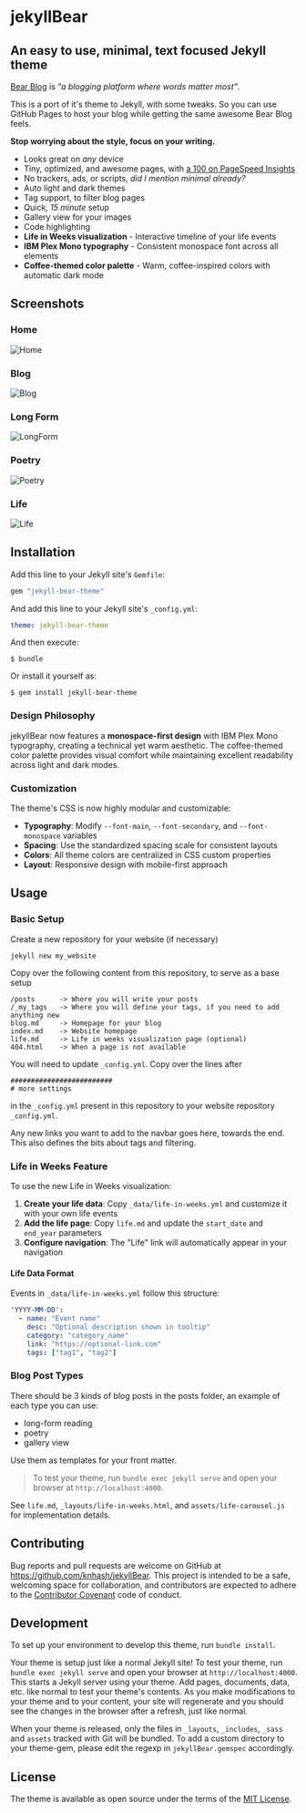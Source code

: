 # jekyllBear

## An easy to use, minimal, text focused Jekyll theme

[Bear Blog](https://bearblog.dev/) is *"a blogging platform where words matter most"*. 

This is a port of it's theme to Jekyll, with some tweaks. So you can use GitHub Pages to host your blog while getting the same awesome Bear Blog feels.

**Stop worrying about the style, focus on your writing.**

- Looks great on *any* device
- Tiny, optimized, and awesome pages, with [a 100 on PageSpeed Insights](https://pagespeed.web.dev/report?url=https%3A%2F%2Fknhash.in%2FjekyllBear%2F)
- No trackers, ads, or scripts, *did I mention minimal already?*
- Auto light and dark themes
- Tag support, to filter blog pages
- Quick, *15 minute* setup
- Gallery view for your images
- Code highlighting
- **Life in Weeks visualization** - Interactive timeline of your life events
- **IBM Plex Mono typography** - Consistent monospace font across all elements
- **Coffee-themed color palette** - Warm, coffee-inspired colors with automatic dark mode

## Screenshots

### Home
![Home](https://raw.githubusercontent.com/Knhash/jekyllBear/master/assets/images/JBHome.png?raw=true "Home") 

### Blog
![Blog](https://raw.githubusercontent.com/Knhash/jekyllBear/master/assets/images/JBBlog.png?raw=true "Blog") 

### Long Form
![LongForm](https://raw.githubusercontent.com/Knhash/jekyllBear/master/assets/images/JBLongForm.png?raw=true "LongForm") 

### Poetry
![Poetry](https://raw.githubusercontent.com/Knhash/jekyllBear/master/assets/images/JBPoetry.png?raw=true "Poetry")

### Life
![Life](https://raw.githubusercontent.com/Knhash/jekyllBear/master/assets/images/JBLife.png?raw=true "Life")

## Installation

Add this line to your Jekyll site's `Gemfile`:

```ruby
gem "jekyll-bear-theme"
```

And add this line to your Jekyll site's `_config.yml`:

```yaml
theme: jekyll-bear-theme
```

And then execute:

    $ bundle

Or install it yourself as:

    $ gem install jekyll-bear-theme

### Design Philosophy

jekyllBear now features a **monospace-first design** with IBM Plex Mono typography, creating a technical yet warm aesthetic. The coffee-themed color palette provides visual comfort while maintaining excellent readability across light and dark modes.

### Customization

The theme's CSS is now highly modular and customizable:

- **Typography**: Modify `--font-main`, `--font-secondary`, and `--font-monospace` variables
- **Spacing**: Use the standardized spacing scale for consistent layouts
- **Colors**: All theme colors are centralized in CSS custom properties
- **Layout**: Responsive design with mobile-first approach

## Usage

### Basic Setup

Create a new repository for your website (if necessary)
```jekyll
jekyll new my_website
```

Copy over the following content from this repository, to serve as a base setup

```
/posts      -> Where you will write your posts
/_my_tags   -> Where you will define your tags, if you need to add anything new
blog.md     -> Homepage for your blog
index.md    -> Website homepage
life.md     -> Life in weeks visualization page (optional)
404.html    -> When a page is not available
```

You will need to update `_config.yml`. Copy over the lines after

```
#########################
# more settings
```
in the `_config.yml` present in this repository to your website repository `_config.yml`.

Any new links you want to add to the navbar goes here, towards the end.
This also defines the bits about tags and filtering.

### Life in Weeks Feature

To use the new Life in Weeks visualization:

1. **Create your life data**: Copy `_data/life-in-weeks.yml` and customize it with your own life events
2. **Add the life page**: Copy `life.md` and update the `start_date` and `end_year` parameters
3. **Configure navigation**: The "Life" link will automatically appear in your navigation

#### Life Data Format

Events in `_data/life-in-weeks.yml` follow this structure:

```yaml
'YYYY-MM-DD':
  - name: "Event name"
    desc: "Optional description shown in tooltip"
    category: "category_name"
    link: "https://optional-link.com"
    tags: ["tag1", "tag2"]
```

### Blog Post Types

There should be 3 kinds of blog posts in the posts folder, an example of each type you can use:

- long-form reading
- poetry
- gallery view

Use them as templates for your front matter.

>To test your theme, run `bundle exec jekyll serve` and open your browser at `http://localhost:4000`.

See `life.md`, `_layouts/life-in-weeks.html`, and `assets/life-carousel.js` for implementation details.

## Contributing

Bug reports and pull requests are welcome on GitHub at https://github.com/knhash/jekyllBear. This project is intended to be a safe, welcoming space for collaboration, and contributors are expected to adhere to the [Contributor Covenant](http://contributor-covenant.org) code of conduct.

## Development

To set up your environment to develop this theme, run `bundle install`.

Your theme is setup just like a normal Jekyll site! To test your theme, run `bundle exec jekyll serve` and open your browser at `http://localhost:4000`. This starts a Jekyll server using your theme. Add pages, documents, data, etc. like normal to test your theme's contents. As you make modifications to your theme and to your content, your site will regenerate and you should see the changes in the browser after a refresh, just like normal.

When your theme is released, only the files in `_layouts`, `_includes`, `_sass` and `assets` tracked with Git will be bundled.
To add a custom directory to your theme-gem, please edit the regexp in `jekyllBear.gemspec` accordingly.

## License

The theme is available as open source under the terms of the [MIT License](https://opensource.org/licenses/MIT).

